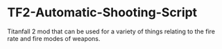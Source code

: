 # TF2-Automatic-Shooting-Script
Titanfall 2 mod that can be used for a variety of things relating to the fire rate and fire modes of weapons.
